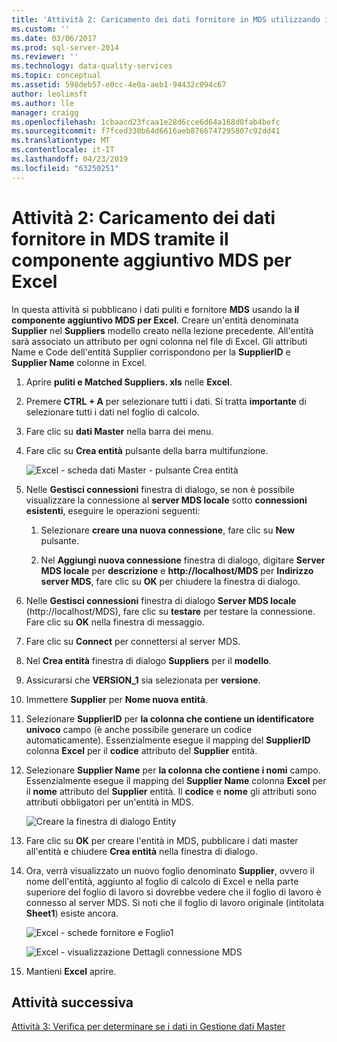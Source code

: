 ```yaml
---
title: 'Attività 2: Caricamento dei dati fornitore in MDS utilizzando il componente aggiuntivo MDS per Excel | Microsoft Docs'
ms.custom: ''
ms.date: 03/06/2017
ms.prod: sql-server-2014
ms.reviewer: ''
ms.technology: data-quality-services
ms.topic: conceptual
ms.assetid: 598deb57-e0cc-4e0a-aeb1-94432c094c67
author: leolimsft
ms.author: lle
manager: craigg
ms.openlocfilehash: 1cbaacd23fcaa1e28d6cce6d64a168d0fab4befc
ms.sourcegitcommit: f7fced330b64d6616aeb8766747295807c92dd41
ms.translationtype: MT
ms.contentlocale: it-IT
ms.lasthandoff: 04/23/2019
ms.locfileid: "63250251"
---
```

# <a name="task-2-uploading-supplier-data-to-mds-using-mds-add-in-for-excel"></a>Attività 2: Caricamento dei dati fornitore in MDS tramite il componente aggiuntivo MDS per Excel
  In questa attività si pubblicano i dati puliti e fornitore **MDS** usando la **il componente aggiuntivo MDS per Excel**. Creare un'entità denominata **Supplier** nel **Suppliers** modello creato nella lezione precedente. All'entità sarà associato un attributo per ogni colonna nel file di Excel. Gli attributi Name e Code dell'entità Supplier corrispondono per la **SupplierID** e **Supplier Name** colonne in Excel.  
  
1.  Aprire **puliti e Matched Suppliers. xls** nelle **Excel**.  
  
2.  Premere **CTRL + A** per selezionare tutti i dati. Si tratta **importante** di selezionare tutti i dati nel foglio di calcolo.  
  
3.  Fare clic su **dati Master** nella barra dei menu.  
  
4.  Fare clic su **Crea entità** pulsante della barra multifunzione.  
  
     ![Excel - scheda dati Master - pulsante Crea entità](../../2014/tutorials/media/et-ulingsdtomdsusingmdsaddinforexcel-01.jpg "Excel - scheda dati Master - pulsante Crea entità")  
  
5.  Nelle **Gestisci connessioni** finestra di dialogo, se non è possibile visualizzare la connessione al **server MDS locale** sotto **connessioni esistenti**, eseguire le operazioni seguenti:  
  
    1.  Selezionare **creare una nuova connessione**, fare clic su **New** pulsante.  
  
    2.  Nel **Aggiungi nuova connessione** finestra di dialogo, digitare **Server MDS locale** per **descrizione** e **http://localhost/MDS** per  **Indirizzo server MDS**, fare clic su **OK** per chiudere la finestra di dialogo.  
  
6.  Nelle **Gestisci connessioni** finestra di dialogo **Server MDS locale** (http://localhost/MDS), fare clic su **testare** per testare la connessione. Fare clic su **OK** nella finestra di messaggio.  
  
7.  Fare clic su **Connect** per connettersi al server MDS.  
  
8.  Nel **Crea entità** finestra di dialogo **Suppliers** per il **modello**.  
  
9. Assicurarsi che **VERSION_1** sia selezionata per **versione**.  
  
10. Immettere **Supplier** per **Nome nuova entità**.  
  
11. Selezionare **SupplierID** per **la colonna che contiene un identificatore univoco** campo (è anche possibile generare un codice automaticamente). Essenzialmente esegue il mapping del **SupplierID** colonna **Excel** per il **codice** attributo del **Supplier** entità.  
  
12. Selezionare **Supplier Name** per **la colonna che contiene i nomi** campo. Essenzialmente esegue il mapping del **Supplier Name** colonna **Excel** per il **nome** attributo del **Supplier** entità. Il **codice** e **nome** gli attributi sono attributi obbligatori per un'entità in MDS.  
  
     ![Creare la finestra di dialogo Entity](../../2014/tutorials/media/et-ulingsdtomdsusingmdsaddinforexcel-02.jpg "dialogo Crea entità")  
  
13. Fare clic su **OK** per creare l'entità in MDS, pubblicare i dati master all'entità e chiudere **Crea entità** nella finestra di dialogo.  
  
14. Ora, verrà visualizzato un nuovo foglio denominato **Supplier**, ovvero il nome dell'entità, aggiunto al foglio di calcolo di Excel e nella parte superiore del foglio di lavoro si dovrebbe vedere che il foglio di lavoro è connesso al server MDS. Si noti che il foglio di lavoro originale (intitolata **Sheet1**) esiste ancora.  
  
     ![Excel - schede fornitore e Foglio1](../../2014/tutorials/media/et-ulingsdtomdsusingmdsaddinforexcel-03.jpg "Excel - schede fornitore e Foglio1")  
  
     ![Excel - visualizzazione Dettagli connessione MDS](../../2014/tutorials/media/et-ulingsdtomdsusingmdsaddinforexcel-04.jpg "Excel - visualizzazione Dettagli connessione MDS")  
  
15. Mantieni **Excel** aprire.  
  
## <a name="next-task"></a>Attività successiva  
 [Attività 3: Verifica per determinare se i dati in Gestione dati Master](../../2014/tutorials/task-3-verifying-the-data-in-master-data-manager.md)  
  
  
